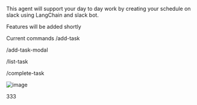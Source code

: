 This agent will support your day to day work by creating your schedule on slack using LangChain and slack bot.

Features will be added shortly

Current commands
/add-task 

/add-task-modal 

/list-task

/complete-task

![image](https://github.com/user-attachments/assets/192b95a4-875c-461a-a280-d2d941ddec93)



333
